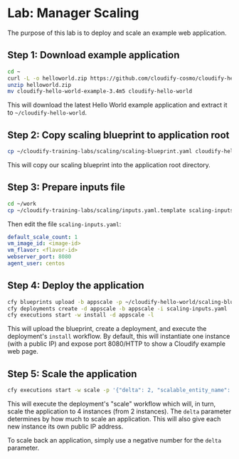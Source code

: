 # Lab: Manager Scaling

The purpose of this lab is to deploy and scale an example web application.

## Step 1: Download example application

```bash
cd ~
curl -L -o helloworld.zip https://github.com/cloudify-cosmo/cloudify-hello-world-example/archive/3.4m5.zip
unzip helloworld.zip
mv cloudify-hello-world-example-3.4m5 cloudify-hello-world
```

This will download the latest Hello World example application and extract it to `~/cloudify-hello-world`.


## Step 2: Copy scaling blueprint to application root

```bash
cp ~/cloudify-training-labs/scaling/scaling-blueprint.yaml cloudify-hello-world/
```

This will copy our scaling blueprint into the application root directory.

## Step 3: Prepare inputs file

```bash
cd ~/work
cp ~/cloudify-training-labs/scaling/inputs.yaml.template scaling-inputs.yaml
```

Then edit the file `scaling-inputs.yaml`:

```yaml
default_scale_count: 1
vm_image_id: <image-id>
vm_flavor: <flavor-id>
webserver_port: 8080
agent_user: centos
```

## Step 4: Deploy the application

```bash
cfy blueprints upload -b appscale -p ~/cloudify-hello-world/scaling-blueprint.yaml
cfy deployments create -d appscale -b appscale -i scaling-inputs.yaml
cfy executions start -w install -d appscale -l
```

This will upload the blueprint, create a deployment, and execute the deployment's `install` workflow. By default,
this will instantiate one instance (with a public IP) and expose port 8080/HTTP to show a Cloudify
example web page.

## Step 5: Scale the application

```bash
cfy executions start -w scale -p '{"delta": 2, "scalable_entity_name": "vm_and_ip"}' -d appscale
```

This will execute the deployment's "scale" workflow which will, in turn, scale the application
to 4 instances (from 2 instances).  The `delta` parameter determines by how much to scale an application.
This will also give each new instance its own public IP address.

To scale back an application, simply use a negative number for the `delta` parameter.
